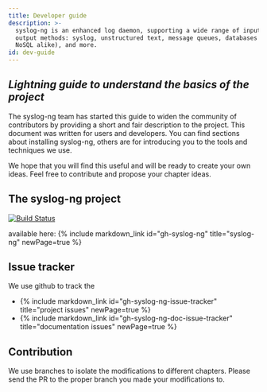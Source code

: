 ```yaml
---
title: Developer guide
description: >-
  syslog-ng is an enhanced log daemon, supporting a wide range of input and
  output methods: syslog, unstructured text, message queues, databases (SQL and
  NoSQL alike), and more.
id: dev-guide
---
```


[gh:ose-monitor]: https://ci.syslog-ng.com/view/OSE-DAILY-MONITOR
<!-- [gh:ose-dev-shell-badge]: https://github.com/syslog-ng/syslog-ng/actions/workflows/devshell.yml/badge.svg -->

## _Lightning guide to understand the basics of the project_

The syslog-ng team has started this guide to widen the community of
contributors by providing a short and fair description to the project.
This document was written for users and developers. You can find sections
about installing syslog-ng, others are for introducing you to the tools and techniques we use.

We hope that you will find this useful and will be ready to create your own ideas.
Feel free to contribute and propose your chapter ideas.

## The syslog-ng project

<!-- could not get the badge work with the embedded ref [gh:ose-dev-shell-badge] or (gh:ose-dev-shell-badge) solution -->
[![Build Status](https://github.com/syslog-ng/syslog-ng/actions/workflows/devshell.yml/badge.svg)][gh:ose-monitor]

available here: {% include markdown_link id="gh-syslog-ng" title="syslog-ng" newPage=true %}

## Issue tracker

We use github to track the

- {% include markdown_link id="gh-syslog-ng-issue-tracker" title="project issues" newPage=true %}
- {% include markdown_link id="gh-syslog-ng-doc-issue-tracker" title="documentation issues" newPage=true %}

## Contribution

We use branches to isolate the modifications to different chapters. Please send the PR to the proper branch you made your modifications to.
